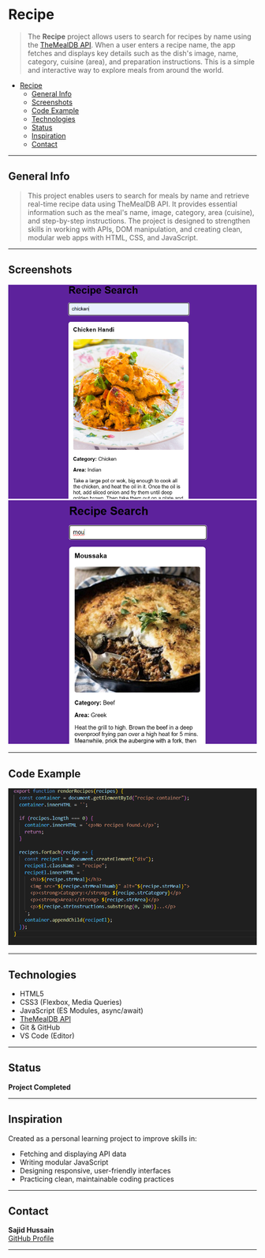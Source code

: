 # Recipe

> The **Recipe** project allows users to search for recipes by name using the [TheMealDB API](https://www.themealdb.com/api.php). When a user enters a recipe name, the app fetches and displays key details such as the dish's image, name, category, cuisine (area), and preparation instructions. This is a simple and interactive way to explore meals from around the world.

- [Recipe](#recipe)
  - [General Info](#general-info)
  - [Screenshots](#screenshots)
  - [Code Example](#code-example)
  - [Technologies](#technologies)
  - [Status](#status)
  - [Inspiration](#inspiration)
  - [Contact](#contact)

---

## General Info

> This project enables users to search for meals by name and retrieve real-time recipe data using TheMealDB API. It provides essential information such as the meal's name, image, category, area (cuisine), and step-by-step instructions. The project is designed to strengthen skills in working with APIs, DOM manipulation, and creating clean, modular web apps with HTML, CSS, and JavaScript.

---

## Screenshots

![Recipe Search](image1.png)  
![Responsive Layout](image2.png)  

---

## Code Example

![Code Example](codeexample.png)

---

## Technologies

- HTML5
- CSS3 (Flexbox, Media Queries)
- JavaScript (ES Modules, async/await)
- [TheMealDB API](https://www.themealdb.com/api.php)
- Git & GitHub
- VS Code (Editor)

---

## Status

**Project Completed**

---

## Inspiration

Created as a personal learning project to improve skills in:
- Fetching and displaying API data
- Writing modular JavaScript
- Designing responsive, user-friendly interfaces
- Practicing clean, maintainable coding practices

---

## Contact

**Sajid Hussain**  
[GitHub Profile](https://github.com/SajidHussainabbasi)

---
